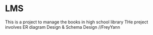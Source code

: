 # LMS
This is a project to manage the books in high school library
THe preject involves ER diagram Design & Schema Design //FreyYann
